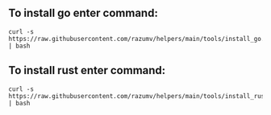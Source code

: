## To install go enter command:
```
curl -s https://raw.githubusercontent.com/razumv/helpers/main/tools/install_go.sh | bash
```


## To install rust enter command:
```
curl -s https://raw.githubusercontent.com/razumv/helpers/main/tools/install_rust.sh | bash
```
